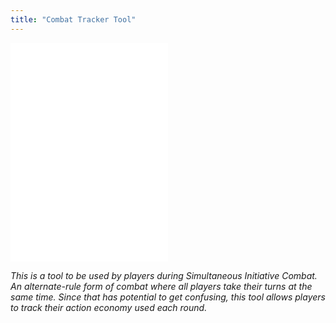 ```yaml
---
title: "Combat Tracker Tool"
---
```


<iframe width="50%" height="350" src="//jsfiddle.net/jakeabetes/wosazbth/10/embedded/result/dark/"  frameborder="0"></iframe>

*This is a tool to be used by players during Simultaneous Initiative Combat. An alternate-rule form of combat where all players take their turns at the same time. Since that has potential to get confusing, this tool allows players to track their action economy used each round.*
